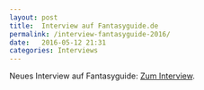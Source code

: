 ```yaml
---
layout: post
title:  Interview auf Fantasyguide.de
permalink: /interview-fantasyguide-2016/
date:   2016-05-12 21:31
categories: Interviews
---
```


Neues Interview auf Fantasyguide: [Zum Interview](http://fantasyguide.de/interview-bastian-brinkmann.html).
